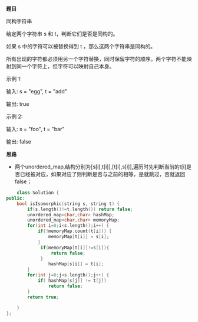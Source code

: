 **题目**

同构字符串

给定两个字符串 s 和 t，判断它们是否是同构的。

如果 s 中的字符可以被替换得到 t ，那么这两个字符串是同构的。

所有出现的字符都必须用另一个字符替换，同时保留字符的顺序。两个字符不能映射到同一个字符上，但字符可以映射自己本身。

示例 1:

输入: s = "egg", t = "add"

输出: true

示例 2:

输入: s = "foo", t = "bar"

输出: false


**思路**

- 两个unordered_map,结构分别为[s[i],t[i]],[t[i],s[i]],遍历时先判断当前的t[i]是否已经被对应，如果对应了则判断是否与之前的相等，是就跳过，否就返回false；

```c++
    class Solution {
public:
    bool isIsomorphic(string s, string t) {
        if(s.length()!=t.length()) return false;
        unordered_map<char,char> hashMap;
        unordered_map<char,char> memoryMap;
        for(int i=0;i<s.length();i++) {
            if(!memoryMap.count(t[i])) {
                memoryMap[t[i]] = s[i];
            }
             if(memoryMap[t[i]]!=s[i]){
                 return false;
             }
                hashMap[s[i]] = t[i];   
        }
        for(int j=0;j<s.length();j++) {
            if( hashMap[s[j]] != t[j]) 
                return false;
        }
        return true;
        
    }
};
```